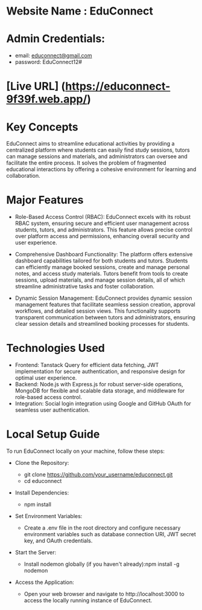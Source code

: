 # Website Name : EduConnect
# Admin Credentials:
+ email: educonnect@gmail.com
+ password: EduConnect12#
# [Live URL] (https://educonnect-9f39f.web.app/)

# Key Concepts
EduConnect aims to streamline educational activities by providing a centralized platform where students can easily find study sessions, tutors can manage sessions and materials, and administrators can oversee and facilitate the entire process. It solves the problem of fragmented educational interactions by offering a cohesive environment for learning and collaboration.

# Major Features
+ Role-Based Access Control (RBAC):
EduConnect excels with its robust RBAC system, ensuring secure and efficient user management across students, tutors, and administrators. This feature allows precise control over platform access and permissions, enhancing overall security and user experience.

+ Comprehensive Dashboard Functionality:
The platform offers extensive dashboard capabilities tailored for both students and tutors. Students can efficiently manage booked sessions, create and manage personal notes, and access study materials. Tutors benefit from tools to create sessions, upload materials, and manage session details, all of which streamline administrative tasks and foster collaboration.

+ Dynamic Session Management:
EduConnect provides dynamic session management features that facilitate seamless session creation, approval workflows, and detailed session views. This functionality supports transparent communication between tutors and administrators, ensuring clear session details and streamlined booking processes for students.

# Technologies Used
+ Frontend: Tanstack Query for efficient data fetching, JWT implementation for secure authentication, and responsive design for optimal user experience.
+ Backend: Node.js with Express.js for robust server-side operations, MongoDB for flexible and scalable data storage, and middleware for role-based access control.
+ Integration: Social login integration using Google and GitHub OAuth for seamless user authentication.

# Local Setup Guide
To run EduConnect locally on your machine, follow these steps:
+ Clone the Repository:
  + git clone https://github.com/your_username/educonnect.git
  + cd educonnect

+ Install Dependencies:
  + npm install

+ Set Environment Variables:
  + Create a .env file in the root directory and configure necessary environment variables such as database connection URI, JWT secret key, and OAuth credentials.

+ Start the Server:
  + Install nodemon globally (if you haven't already):npm install -g nodemon

+ Access the Application:
  + Open your web browser and navigate to http://localhost:3000  to access the locally running instance of EduConnect.